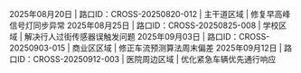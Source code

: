 2025年08月20日 | 路口ID：CROSS-20250820-012 | 主干道区域 | 修复早高峰信号灯同步异常
2025年08月25日 | 路口ID：CROSS-20250825-008 | 学校区域 | 解决行人过街传感器误触发问题
2025年09月03日 | 路口ID：CROSS-20250903-015 | 商业区区域 | 修正车流预测算法周末偏差
2025年09月12日 | 路口ID：CROSS-20250912-003 | 医院周边区域 | 优化紧急车辆优先通行响应
